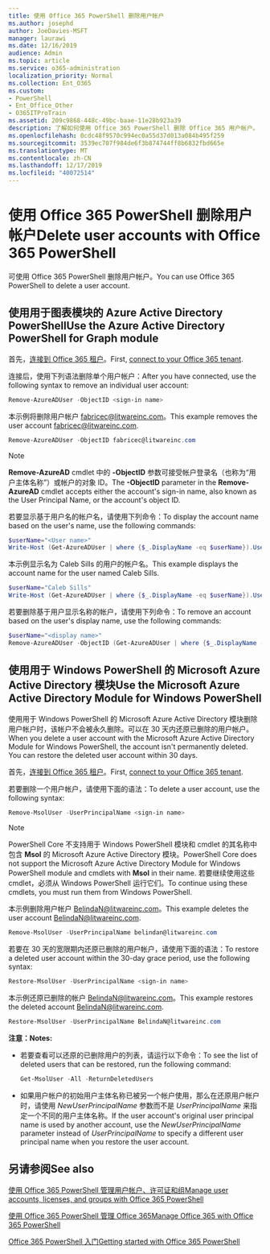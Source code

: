 ```yaml
---
title: 使用 Office 365 PowerShell 删除用户帐户
ms.author: josephd
author: JoeDavies-MSFT
manager: laurawi
ms.date: 12/16/2019
audience: Admin
ms.topic: article
ms.service: o365-administration
localization_priority: Normal
ms.collection: Ent_O365
ms.custom:
- PowerShell
- Ent_Office_Other
- O365ITProTrain
ms.assetid: 209c9868-448c-49bc-baae-11e28b923a39
description: 了解如何使用 Office 365 PowerShell 删除 Office 365 用户帐户。
ms.openlocfilehash: 0cdc48f9570c994ec0a55d37d013a084b495f259
ms.sourcegitcommit: 3539ec707f984de6f3b874744ff8b6832fbd665e
ms.translationtype: MT
ms.contentlocale: zh-CN
ms.lasthandoff: 12/17/2019
ms.locfileid: "40072514"
---
```

# <a name="delete-user-accounts-with-office-365-powershell"></a><span data-ttu-id="23600-103">使用 Office 365 PowerShell 删除用户帐户</span><span class="sxs-lookup"><span data-stu-id="23600-103">Delete user accounts with Office 365 PowerShell</span></span>

<span data-ttu-id="23600-104">可使用 Office 365 PowerShell 删除用户帐户。</span><span class="sxs-lookup"><span data-stu-id="23600-104">You can use Office 365 PowerShell to delete a user account.</span></span>
   
## <a name="use-the-azure-active-directory-powershell-for-graph-module"></a><span data-ttu-id="23600-105">使用用于图表模块的 Azure Active Directory PowerShell</span><span class="sxs-lookup"><span data-stu-id="23600-105">Use the Azure Active Directory PowerShell for Graph module</span></span>

<span data-ttu-id="23600-106">首先，[连接到 Office 365 租户](connect-to-office-365-powershell.md#connect-with-the-azure-active-directory-powershell-for-graph-module)。</span><span class="sxs-lookup"><span data-stu-id="23600-106">First, [connect to your Office 365 tenant](connect-to-office-365-powershell.md#connect-with-the-azure-active-directory-powershell-for-graph-module).</span></span>

<span data-ttu-id="23600-107">连接后，使用下列语法删除单个用户帐户：</span><span class="sxs-lookup"><span data-stu-id="23600-107">After you have connected, use the following syntax to remove an individual user account:</span></span>
  
```powershell
Remove-AzureADUser -ObjectID <sign-in name>
```

<span data-ttu-id="23600-108">本示例将删除用户帐户 fabricec@litwareinc.com。</span><span class="sxs-lookup"><span data-stu-id="23600-108">This example removes the user account fabricec@litwareinc.com.</span></span>
  
```powershell
Remove-AzureADUser -ObjectID fabricec@litwareinc.com
```

> [!NOTE]
> <span data-ttu-id="23600-109">**Remove-AzureAD** cmdlet 中的 **-ObjectID** 参数可接受帐户登录名（也称为“用户主体名称”）或帐户的对象 ID。</span><span class="sxs-lookup"><span data-stu-id="23600-109">The **-ObjectID** parameter in the **Remove-AzureAD** cmdlet accepts either the account's sign-in name, also known as the User Principal Name, or the account's object ID.</span></span>
  
<span data-ttu-id="23600-110">若要显示基于用户名的帐户名，请使用下列命令：</span><span class="sxs-lookup"><span data-stu-id="23600-110">To display the account name based on the user's name, use the following commands:</span></span>
  
```powershell
$userName="<User name>"
Write-Host (Get-AzureADUser | where {$_.DisplayName -eq $userName}).UserPrincipalName
```

<span data-ttu-id="23600-111">本示例显示名为 Caleb Sills 的用户的帐户名。</span><span class="sxs-lookup"><span data-stu-id="23600-111">This example displays the account name for the user named Caleb Sills.</span></span>
  
```powershell
$userName="Caleb Sills"
Write-Host (Get-AzureADUser | where {$_.DisplayName -eq $userName}).UserPrincipalName
```

<span data-ttu-id="23600-112">若要删除基于用户显示名称的帐户，请使用下列命令：</span><span class="sxs-lookup"><span data-stu-id="23600-112">To remove an account based on the user's display name, use the following commands:</span></span>
  
```powershell
$userName="<display name>"
Remove-AzureADUser -ObjectID (Get-AzureADUser | where {$_.DisplayName -eq $userName}).UserPrincipalName
```

## <a name="use-the-microsoft-azure-active-directory-module-for-windows-powershell"></a><span data-ttu-id="23600-113">使用用于 Windows PowerShell 的 Microsoft Azure Active Directory 模块</span><span class="sxs-lookup"><span data-stu-id="23600-113">Use the Microsoft Azure Active Directory Module for Windows PowerShell</span></span>

<span data-ttu-id="23600-p101">使用用于 Windows PowerShell 的 Microsoft Azure Active Directory 模块删除用户帐户时，该帐户不会被永久删除。可以在 30 天内还原已删除的用户帐户。</span><span class="sxs-lookup"><span data-stu-id="23600-p101">When you delete a user account with the Microsoft Azure Active Directory Module for Windows PowerShell, the account isn't permanently deleted. You can restore the deleted user account within 30 days.</span></span>

<span data-ttu-id="23600-116">首先，[连接到 Office 365 租户](connect-to-office-365-powershell.md#connect-with-the-microsoft-azure-active-directory-module-for-windows-powershell)。</span><span class="sxs-lookup"><span data-stu-id="23600-116">First, [connect to your Office 365 tenant](connect-to-office-365-powershell.md#connect-with-the-microsoft-azure-active-directory-module-for-windows-powershell).</span></span>

<span data-ttu-id="23600-117">若要删除一个用户帐户，请使用下面的语法：</span><span class="sxs-lookup"><span data-stu-id="23600-117">To delete a user account, use the following syntax:</span></span>
  
```powershell
Remove-MsolUser -UserPrincipalName <sign-in name>
```

>[!Note]
><span data-ttu-id="23600-118">PowerShell Core 不支持用于 Windows PowerShell 模块和 cmdlet 的其名称中包含 **Msol** 的 Microsoft Azure Active Directory 模块。</span><span class="sxs-lookup"><span data-stu-id="23600-118">PowerShell Core does not support the Microsoft Azure Active Directory Module for Windows PowerShell module and cmdlets with **Msol** in their name.</span></span> <span data-ttu-id="23600-119">若要继续使用这些 cmdlet，必须从 Windows PowerShell 运行它们。</span><span class="sxs-lookup"><span data-stu-id="23600-119">To continue using these cmdlets, you must run them from Windows PowerShell.</span></span>
>

<span data-ttu-id="23600-120">本示例删除用户帐户 BelindaN@litwareinc.com。</span><span class="sxs-lookup"><span data-stu-id="23600-120">This example deletes the user account BelindaN@litwareinc.com.</span></span>
  
```powershell
Remove-MsolUser -UserPrincipalName belindan@litwareinc.com
```

<span data-ttu-id="23600-121">若要在 30 天的宽限期内还原已删除的用户帐户，请使用下面的语法：</span><span class="sxs-lookup"><span data-stu-id="23600-121">To restore a deleted user account within the 30-day grace period, use the following syntax:</span></span>
  
```powershell
Restore-MsolUser -UserPrincipalName <sign-in name>
```

<span data-ttu-id="23600-122">本示例还原已删除的帐户 BelindaN@litwareinc.com。</span><span class="sxs-lookup"><span data-stu-id="23600-122">This example restores the deleted account BelindaN@litwareinc.com.</span></span>
  
```powershell
Restore-MsolUser -UserPrincipalName BelindaN@litwareinc.com
```

 <span data-ttu-id="23600-123">**注意：**</span><span class="sxs-lookup"><span data-stu-id="23600-123">**Notes:**</span></span>
  
- <span data-ttu-id="23600-124">若要查看可以还原的已删除用户的列表，请运行以下命令：</span><span class="sxs-lookup"><span data-stu-id="23600-124">To see the list of deleted users that can be restored, run the following command:</span></span>
    
  ```powershell
  Get-MsolUser -All -ReturnDeletedUsers
  ```

- <span data-ttu-id="23600-125">如果用户帐户的初始用户主体名称已被另一个帐户使用，那么在还原用户帐户时，请使用 _NewUserPrincipalName_ 参数而不是 _UserPrincipalName_ 来指定一个不同的用户主体名称。</span><span class="sxs-lookup"><span data-stu-id="23600-125">If the user account's original user principal name is used by another account, use the _NewUserPrincipalName_ parameter instead of _UserPrincipalName_ to specify a different user principal name when you restore the user account.</span></span>


## <a name="see-also"></a><span data-ttu-id="23600-126">另请参阅</span><span class="sxs-lookup"><span data-stu-id="23600-126">See also</span></span>

[<span data-ttu-id="23600-127">使用 Office 365 PowerShell 管理用户帐户、许可证和组</span><span class="sxs-lookup"><span data-stu-id="23600-127">Manage user accounts, licenses, and groups with Office 365 PowerShell</span></span>](manage-user-accounts-and-licenses-with-office-365-powershell.md)
  
[<span data-ttu-id="23600-128">使用 Office 365 PowerShell 管理 Office 365</span><span class="sxs-lookup"><span data-stu-id="23600-128">Manage Office 365 with Office 365 PowerShell</span></span>](manage-office-365-with-office-365-powershell.md)
  
[<span data-ttu-id="23600-129">Office 365 PowerShell 入门</span><span class="sxs-lookup"><span data-stu-id="23600-129">Getting started with Office 365 PowerShell</span></span>](getting-started-with-office-365-powershell.md)
